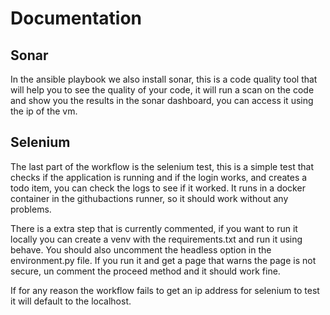 # Documentation 
## Sonar
In the ansible playbook we also install sonar, this is a code quality tool that
will help you to see the quality of your code, it will run a scan on the code and
show you the results in the sonar dashboard, you can access it using the ip of the vm.

## Selenium
The last part of the workflow is the selenium test, this is a simple test that 
checks if the application is running and if the login works, and creates a todo
item, you can check the logs to see if it worked. It runs in a docker container in
the githubactions runner, so it should work without any problems.

There is a extra step that is currently commented, if you want to run it locally
you can create a venv with the requirements.txt and run it using behave. You should
also uncomment the headless option in the environment.py file. 
If you run it and get a page that warns the page is not secure, un comment the 
proceed method and it should work fine.

If for any reason the workflow fails to get an ip address for selenium to test it
will default to the localhost.